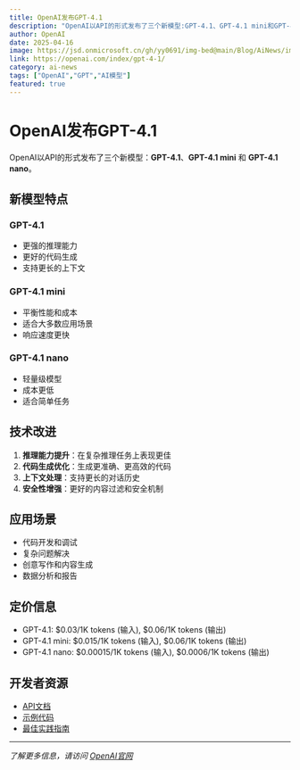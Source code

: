 ```yaml
---
title: OpenAI发布GPT-4.1
description: "OpenAI以API的形式发布了三个新模型:GPT-4.1、GPT-4.1 mini和GPT-4.1 nano"
author: OpenAI
date: 2025-04-16
image: https://jsd.onmicrosoft.cn/gh/yy0691/img-bed@main/Blog/AiNews/img_v3_02lc_4f24f94e-264f-4f01-b1f6-b285c7f667dg.jpg
link: https://openai.com/index/gpt-4-1/
category: ai-news
tags: ["OpenAI","GPT","AI模型"]
featured: true
---
```



# OpenAI发布GPT-4.1

OpenAI以API的形式发布了三个新模型：**GPT-4.1**、**GPT-4.1 mini** 和 **GPT-4.1 nano**。

## 新模型特点

### GPT-4.1
- 更强的推理能力
- 更好的代码生成
- 支持更长的上下文

### GPT-4.1 mini
- 平衡性能和成本
- 适合大多数应用场景
- 响应速度更快

### GPT-4.1 nano
- 轻量级模型
- 成本更低
- 适合简单任务

## 技术改进

1. **推理能力提升**：在复杂推理任务上表现更佳
2. **代码生成优化**：生成更准确、更高效的代码
3. **上下文处理**：支持更长的对话历史
4. **安全性增强**：更好的内容过滤和安全机制

## 应用场景

- 代码开发和调试
- 复杂问题解决
- 创意写作和内容生成
- 数据分析和报告

## 定价信息

- GPT-4.1: $0.03/1K tokens (输入), $0.06/1K tokens (输出)
- GPT-4.1 mini: $0.015/1K tokens (输入), $0.06/1K tokens (输出)
- GPT-4.1 nano: $0.00015/1K tokens (输入), $0.0006/1K tokens (输出)

## 开发者资源

- [API文档](https://platform.openai.com/docs)
- [示例代码](https://github.com/openai/openai-python)
- [最佳实践指南](https://platform.openai.com/docs/guides)

---

*了解更多信息，请访问 [OpenAI官网](https://openai.com/index/gpt-4-1/)*